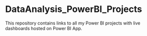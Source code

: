 # DataAnalysis_PowerBI_Projects
This repository contains links to all my Power BI projects with live dashboards hosted on Power BI App.
